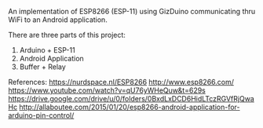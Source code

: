 An implementation of ESP8266 (ESP-11) 
using GizDuino communicating thru 
WiFi to an Android application.

There are three parts of this project:
1. Arduino + ESP-11
2. Android Application
3. Buffer + Relay


References:
https://nurdspace.nl/ESP8266
http://www.esp8266.com/
https://www.youtube.com/watch?v=qU76yWHeQuw&t=629s
https://drive.google.com/drive/u/0/folders/0BxdLxDCD6HidLTczRGVfRjQwaHc
http://allaboutee.com/2015/01/20/esp8266-android-application-for-arduino-pin-control/